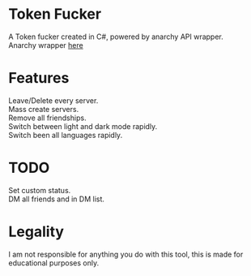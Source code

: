 # Token Fucker
A Token fucker created in C#, powered by anarchy API wrapper.  
Anarchy wrapper [here](https://github.com/not-ilinked/Anarchy)

# Features
Leave/Delete every server.  
Mass create servers.  
Remove all friendships.  
Switch between light and dark mode rapidly.  
Switch been all languages rapidly.  

# TODO
Set custom status.  
DM all friends and in DM list.  

# Legality
I am not responsible for anything you do with this tool, this is made for educational purposes only.